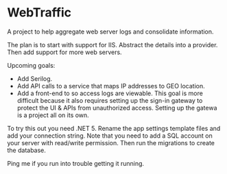 # WebTraffic
A project to help aggregate web server logs and consolidate information.

The plan is to start with support for IIS. Abstract the details into a provider. Then add support for more web servers.

Upcoming goals:
- Add Serilog.
- Add API calls to a service that maps IP addresses to GEO location.
- Add a front-end to so access logs are viewable. This goal is more difficult because it also requires setting up the sign-in gateway to protect the UI & APIs from unauthorized access. Setting up the gatewa is a project all on its own.

To try this out you need .NET 5. Rename the app settings template files and add your connection string. Note that you need to add a SQL account on your server with read/write permission. Then run the migrations to create the database. 

Ping me if you run into trouble getting it running.
